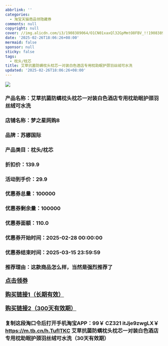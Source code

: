 ```yaml
---
abbrlink: ''
categories:
  - 淘宝天猫商品领隐藏券
comments: null
copyright: null
cover: //img.alicdn.com/i3/1908389064/O1CN01xaxQl32GpMmtO8FBV_!!1908389064.jpg
date: '2025-02-26T18:06:26+08:00'
mermaid: false
sponsor: null
sticky: false
tags:
  - 枕头/枕芯
title: 艾草抗菌防螨枕头枕芯一对装白色酒店专用枕助眠护颈羽丝绒可水洗
updated: '2025-02-26T18:06:26+08:00'
--- 
```


![](//img.alicdn.com/i3/1908389064/O1CN01xaxQl32GpMmtO8FBV_!!1908389064.jpg)

### 产品名称：艾草抗菌防螨枕头枕芯一对装白色酒店专用枕助眠护颈羽丝绒可水洗
### 店铺名称：梦之星网购8
### 品牌：苏娜国际
### 产品类目：枕头/枕芯
### 折扣价：139.9
### 活动到手价：29.9
### 优惠券总量：100000
### 优惠券剩余量：100000
### 优惠券面额：110.0
### 优惠券开始时间：2025-02-28 00:00:00	
### 优惠券结束时间：2025-03-15 23:59:59	
### 推荐理由：这款商品怎么样，当然是强烈推荐了

<p style="font-size: 18px; font-weight: bold;">
  <a href="https://uland.taobao.com/coupon/edetail?e=iM5lQhhSs2GlhHvvyUNXZfh8CuWt5YH5OVuOuRD5gLJMmdsrkidbOWBzzpT26idJwE5jpCcfYcREDUeaOE4AiaCEK8ehyJ1yrelpbde7yiG0igOi4ViVrWtZeLIhTmYORSHvQe2jOLZ9pbNCYX0I%2BPP%2BWUTgK%2F%2B0I%2BtaUgbudUxA%2B536asYsLWVfKa%2BhVnNDoeOdaQ6g7Q5IgIVVs0ffVpjB6TX2HR3QQ5WKStDdyeTLAJho1Tgm24y1rRo98IyIzxHHRjXbSzC3GXpSbfs48j7upeehy74Q8c0gGvKE9JelUgwn7HI%2FHdldqATwXwlvswDhlpaMEaxroXBFP6oz%2BA%3D%3D&traceId=0b515d4517407227641888116d126c&union_lens=lensId%3AOPT%401740722778%400bab0c67_0dd3_1954b29b0be_9915%4001%40eyJmbG9vcklkIjo3MzM1NH0ie" target="_blank">点击领券</a>
</p>
<p style="font-size: 18px; font-weight: bold;">
  <a href="https://s.click.taobao.com/t?e=m%3D2%26s%3DdnN1ZeyxUTFw4vFB6t2Z2ueEDrYVVa64LKpWJ%2Bin0XLjf2vlNIV67uW8xal2bDKcFfrEfJ4hp2r3ID%2FV1RqsF4wnCJeELi4I%2FIEn%2BS1IjHAB0ghlTd7WlZVm%2FOAUUFw71qrpxiwMoCNxc1AtbZGVSxu%2Bi23SYsqYsfYP3hSFyeILZMqoQW%2BfuKGzo1lVxIio2ci8fMm0BomKVYpZP7aQvcijvIMr2FwxYgFLJ5nJm3tAt5Lelk2ZCn1pbbJmYi%2F%2BjCYtYGASbzRUrFwjXfRKMROfYmExpA2104bt%2FCh0HCb%2FgfvwRqVIJWic98owsjRSZXrdo1CQivU%3D" target="_blank">购买链接1（长期有效）</a>
</p>
<p style="font-size: 18px; font-weight: bold;">
  <a href="https://s.click.taobao.com/JPlXVNs" target="_blank">购买链接2（300天有效期）</a>
</p>

### 复制这段淘口令后打开手机淘宝APP：99￥ CZ321 itJje9zwgLX￥ https://m.tb.cn/h.TuflTKC  艾草抗菌防螨枕头枕芯一对装白色酒店专用枕助眠护颈羽丝绒可水洗（30天有效期）
